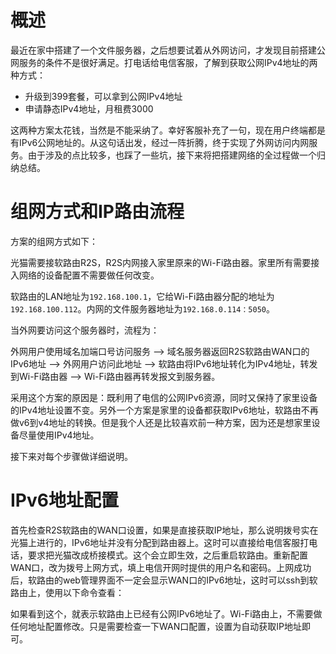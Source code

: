 # 概述

最近在家中搭建了一个文件服务器，之后想要试着从外网访问，才发现目前搭建公网服务的条件不是很好满足。打电话给电信客服，了解到获取公网IPv4地址的两种方式：

- 升级到399套餐，可以拿到公网IPv4地址
- 申请静态IPv4地址，月租费3000

这两种方案太花钱，当然是不能采纳了。幸好客服补充了一句，现在用户终端都是有IPv6公网地址的。从这句话出发，经过一阵折腾，终于实现了外网访问内网服务。由于涉及的点比较多，也踩了一些坑，接下来将把搭建网络的全过程做一个归纳总结。

# 组网方式和IP路由流程

方案的组网方式如下：


光猫需要接软路由R2S，R2S内网接入家里原来的Wi-Fi路由器。家里所有需要接入网络的设备配置不需要做任何改变。

软路由的LAN地址为`192.168.100.1`，它给Wi-Fi路由器分配的地址为`192.168.100.112`。内网的文件服务器地址为`192.168.0.114：5050`。

当外网要访问这个服务器时，流程为：

外网用户使用域名加端口号访问服务 --> 域名服务器返回R2S软路由WAN口的IPv6地址 --> 外网用户访问此地址 --> 软路由将IPv6地址转化为IPv4地址，转发到Wi-Fi路由器 --> Wi-Fi路由器再转发报文到服务器。

采用这个方案的原因是：既利用了电信的公网IPv6资源，同时又保持了家里设备的IPv4地址设置不变。另外一个方案是家里的设备都获取IPv6地址，软路由不再做v6到v4地址的转换。但是我个人还是比较喜欢前一种方案，因为还是想家里设备尽量使用IPv4地址。

接下来对每个步骤做详细说明。

# IPv6地址配置

首先检查R2S软路由的WAN口设置，如果是直接获取IP地址，那么说明拨号实在光猫上进行的，IPv6地址并没有分配到路由器上。这时可以直接给电信客服打电话，要求把光猫改成桥接模式。这个会立即生效，之后重启软路由。重新配置WAN口，改为拨号上网方式，填上电信开网时提供的用户名和密码。上网成功后，软路由的web管理界面不一定会显示WAN口的IPv6地址，这时可以ssh到软路由上，使用以下命令查看：

如果看到这个，就表示软路由上已经有公网IPv6地址了。Wi-Fi路由上，不需要做任何地址配置修改。只是需要检查一下WAN口配置，设置为自动获取IP地址即可。


